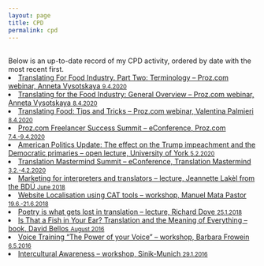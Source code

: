 ```yaml
---
layout: page
title: CPD
permalink: cpd
---
```

<br/>
Below is an up-to-date record of my CPD activity, ordered by date with the most recent first.
<br/>
<li><a href="https://videos.proz.com/videos/translating-for-food-industry-part-two-terminology-410" target="_blank">Translating For Food Industry. Part Two: Terminology – Proz.com webinar, Anneta Vysotskaya <small>9.4.2020</small></a></li>  

<li><a href="https://videos.proz.com/videos/translating-for-food-industry-general-overview-99" target="_blank">Translating for the Food Industry: General Overview – Proz.com webinar, Anneta Vysotskaya <small>8.4.2020</small></a></li>  

<li><a href="https://videos.proz.com/videos/translating-food-tips-and-tricks-743" target="_blank">Translating Food: Tips and Tricks – Proz.com webinar, Valentina Palmieri <small>8.4.2020</small></a></li>  

<li><a href="https://www.proz.com/tv/Summit2020" target="_blank">Proz.com Freelancer Success Summit – eConference, Proz.com <small>7.4.-9.4.2020</small></a></li>  

<li><a href="https://www.york.ac.uk/news-and-events/events/public-lectures/spring-2020/american-update/" target="_blank">American Politics Update: The effect on the Trump impeachment and the Democratic primaries – open lecture, University of York <small>5.2.2020</small></a></li>  

<li><a href="https://translationmastermind.com/summit/" target="_blank">Translation Mastermind Summit – eConference, Translation Mastermind <small>3.2.-4.2.2020</small></a></li>  

<li><a href="http://www.lakel-translation.de/" target="_blank">Marketing for interpreters and translators – lecture, Jeannette Lakèl from the BDÜ <small>June 2018</small></a></li>  

<li><a href="https://twitter.com/tradumata?lang=en" target="_blank" title="Link in English and Spanish.">Website Localisation using CAT tools – workshop, Manuel Mata Pastor <small>19.6.-21.6.2018</small></a></li>  

<li><a href="https://www.carcanet.co.uk/cgi-bin/indexer?owner_id=178" target="_blank">Poetry is what gets lost in translation – lecture, Richard Dove <small>25.1.2018</small></a></li>  

<li><a href="https://www.amazon.co.uk/That-Fish-Your-Ear-Translation/dp/0241954304/ref=sr_1_1?dchild=1&keywords=Is+That+a+Fish+in+Your+Ear%3F+Translation+and+the+Meaning+of+Everything&qid=1590498089&quartzVehicle=842-813&replacementKeywords=that+a+fish+in+your+ear%3F+translation+and+the+meaning+of+everything&sr=8-1" target="_blank">Is That a Fish in Your Ear? Translation and the Meaning of Everything – book, David Bellos <small>August 2016</small></a></li>  

<li><a href="http://www.barbarafrowein.de/pg.1/professionelles-stimmtraining-sprechtraining.htm" target="_blank" title="Link in German.">Voice Training “The Power of your Voice” – workshop, Barbara Frowein <small>6.5.2016</small></a></li>  

<li><a href="https://www.facebook.com/pg/SinikMunich/about/?ref=page_internal" target="_blank" title="Link in German.">Intercultural Awareness – workshop, Sinik-Munich <small>29.1.2016</small></a></li>
